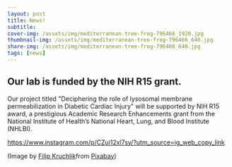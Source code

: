 ```yaml
---
layout: post
title: News!
subtitle: 
cover-img: /assets/img/mediterranean-tree-frog-796466_1920.jpg
thumbnail-img: /assets/img/mediterranean-tree-frog-796466_640.jpg
share-img: /assets/img/mediterranean-tree-frog-796466_640.jpg
tags: [news]
---
```

## Our lab is funded by the NIH R15 grant.
Our project titled "Deciphering the role of lysosomal membrane permeabilization in Diabetic Cardiac Injury" will be supported by NIH R15 award, a prestigious Academic Research Enhancements grant from the National Institute of Health’s National Heart, Lung, and Blood Institute (NHLBI).

https://www.instagram.com/p/CZui12xl7sy/?utm_source=ig_web_copy_link


(Image by [Filip Kruchlik](https://pixabay.com/users/bubblejuice-1072959/?utm_source=link-attribution&amp;utm_medium=referral&amp;utm_campaign=image&amp;utm_content=796466)from [Pixabay](https://pixabay.com/?utm_source=link-attribution&amp;utm_medium=referral&amp;utm_campaign=image&amp;utm_content=796466))

